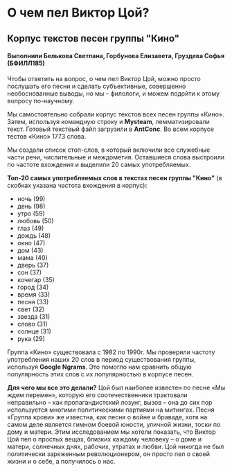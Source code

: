 # О чем пел Виктор Цой?
## Корпус текстов песен группы "Кино"
#### Выполнили Белькова Светлана, Горбунова Елизавета, Груздева Софья (БФИЛЛ185)

Чтобы ответить на вопрос, о чем пел Виктор Цой, можно просто послушать его песни и сделать субъективные, совершенно необоснованные выводы, но мы – филологи, и можем подойти к этому вопросу по-научному.

Мы самостоятельно собрали корпус текстов всех песен группы «Кино». Затем, используя командную строку и **Мysteam**, лемматизировали текст. Готовый текствый файл загрузили в **AntConc**. Во всем корпусе тестов «Кино» 1773 слова. 

Мы создали список стоп-слов, в который включили все служебные части речи, числительные и междометия. Оставшиеся слова выстроили по частоте вхождения и выделили 20 самых употребляемых.

**Топ-20 самых употребляемых слов в текстах песен группы "Кино"** (в скобках указана частота вхождения в корпус)**:**

- ночь (99)
- день (98)
- утро (59)
- любовь (50)
- глаз (49)
- дождь (48) 
- окно (47)
- дом (43)
- мама (40)
- дверь (37)
- сон (37)
- кочегар (35)
- город (34)
- время (33)
- песня (33)
- свет (32)
- звезда (31)
- слово (31)
- солнце (31)
- рука (29)

Группа «Кино» существовала с 1982 по 1990г. Мы проверили частоту употребления наших 20 слов в период существования группы, используя **Google Ngrams**. Это помогло нам сравнить общую популярность этих слов с их популярностью в корпусе песен.

**Для чего мы все это делали?**
Цой был наиболее известен по песне «Мы ждем перемен», которую его соотечественники трактовали неправильно – как пропагандистский лозунг, вызов – она до сих пор используется многими политическими партиями на митингах. Песня «Группа крови» же известна, как песня о войне и браваде, хотя на самом деле является гимном боевой юности, уличной жизни, тоски по дому и матери. 
Этим исследованием мы хотели показать, что Виктор Цой пел о простых вещах, близких каждому человеку – о доме и матери, солнечных днях, рабочих, утратах и любви. Цой никогда не был политически заряженным революционером, он просто пел о своей жизни и о себе, а получилось о нас.

